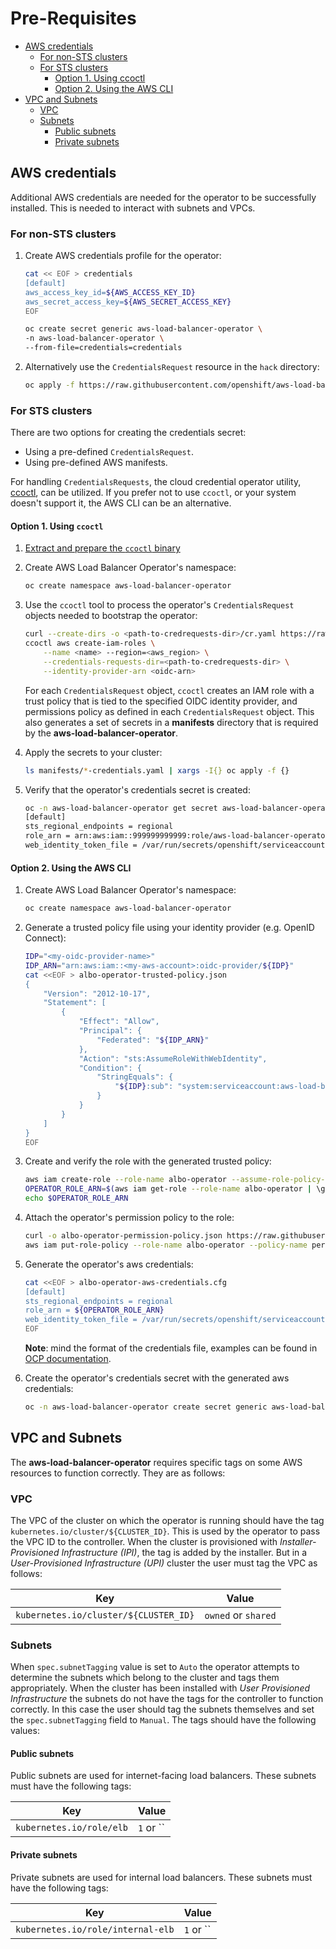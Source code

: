 # Pre-Requisites

- [AWS credentials](#aws-credentials)
    - [For non-STS clusters](#for-non-sts-clusters)
    - [For STS clusters](#for-sts-clusters)
        - [Option 1. Using ccoctl](#option-1-using-ccoctl)
        - [Option 2. Using the AWS CLI](#option-2-using-the-aws-cli)
- [VPC and Subnets](#vpc-and-subnets)
    - [VPC](#vpc)
    - [Subnets](#subnets)
        - [Public subnets](#public-subnets)
        - [Private subnets](#private-subnets)

## AWS credentials
Additional AWS credentials are needed for the operator to be successfully installed. This is needed to interact with subnets and VPCs.

### For non-STS clusters

1. Create AWS credentials profile for the operator:

    ```bash
    cat << EOF > credentials
    [default]
    aws_access_key_id=${AWS_ACCESS_KEY_ID}
    aws_secret_access_key=${AWS_SECRET_ACCESS_KEY}
    EOF
    
    oc create secret generic aws-load-balancer-operator \
    -n aws-load-balancer-operator \
    --from-file=credentials=credentials
    ```
  
2. Alternatively use the `CredentialsRequest` resource in the `hack` directory:

   ```bash
   oc apply -f https://raw.githubusercontent.com/openshift/aws-load-balancer-operator/main/hack/operator-credentials-request.yaml
   ```

### For STS clusters

There are two options for creating the credentials secret:
- Using a pre-defined `CredentialsRequest`.
- Using pre-defined AWS manifests.

For handling `CredentialsRequests`, the cloud credential operator utility, [ccoctl](https://docs.openshift.com/container-platform/latest/authentication/managing_cloud_provider_credentials/cco-mode-sts.html#cco-ccoctl-configuring_cco-mode-sts), can be utilized.
If you prefer not to use `ccoctl`, or your system doesn't support it, the AWS CLI can be an alternative.

#### Option 1. Using `ccoctl`

1. [Extract and prepare the `ccoctl` binary](https://docs.openshift.com/container-platform/4.13/authentication/managing_cloud_provider_credentials/cco-mode-sts.html#cco-ccoctl-configuring_cco-mode-sts)

2. Create AWS Load Balancer Operator's namespace:

    ```bash
    oc create namespace aws-load-balancer-operator
    ```

3. Use the `ccoctl` tool to process the operator's `CredentialsRequest` objects needed to bootstrap the operator:

    ```bash
    curl --create-dirs -o <path-to-credrequests-dir>/cr.yaml https://raw.githubusercontent.com/openshift/aws-load-balancer-operator/main/hack/operator-credentials-request.yaml
    ccoctl aws create-iam-roles \
        --name <name> --region=<aws_region> \
        --credentials-requests-dir=<path-to-credrequests-dir> \
        --identity-provider-arn <oidc-arn>
    ```

    For each `CredentialsRequest` object, `ccoctl` creates an IAM role with a trust
    policy that is tied to the specified OIDC identity provider, and permissions
    policy as defined in each `CredentialsRequest` object. This also generates a set
    of secrets in a **manifests** directory that is required
    by the **aws-load-balancer-operator**.

4. Apply the secrets to your cluster:

    ```bash
    ls manifests/*-credentials.yaml | xargs -I{} oc apply -f {}
    ```

5. Verify that the operator's credentials secret is created:

    ```bash
    oc -n aws-load-balancer-operator get secret aws-load-balancer-operator -o json | jq -r '.data.credentials' | base64 -d
    [default]
    sts_regional_endpoints = regional
    role_arn = arn:aws:iam::999999999999:role/aws-load-balancer-operator-aws-load-balancer-operator
    web_identity_token_file = /var/run/secrets/openshift/serviceaccount/token
    ```

#### Option 2. Using the AWS CLI

1. Create AWS Load Balancer Operator's namespace:

    ```bash
    oc create namespace aws-load-balancer-operator
    ```

2. Generate a trusted policy file using your identity provider (e.g. OpenID Connect):

    ```bash
    IDP="<my-oidc-provider-name>"
    IDP_ARN="arn:aws:iam::<my-aws-account>:oidc-provider/${IDP}"
    cat <<EOF > albo-operator-trusted-policy.json
    {
        "Version": "2012-10-17",
        "Statement": [
            {
                "Effect": "Allow",
                "Principal": {
                    "Federated": "${IDP_ARN}"
                },
                "Action": "sts:AssumeRoleWithWebIdentity",
                "Condition": {
                    "StringEquals": {
                        "${IDP}:sub": "system:serviceaccount:aws-load-balancer-operator:aws-load-balancer-operator-controller-manager"
                    }
                }
            }
        ]
    }
    EOF
    ```

3. Create and verify the role with the generated trusted policy:

    ```bash
    aws iam create-role --role-name albo-operator --assume-role-policy-document file://albo-operator-trusted-policy.json
    OPERATOR_ROLE_ARN=$(aws iam get-role --role-name albo-operator | \grep '^ROLE' | \grep -Po 'arn:aws:iam[0-9a-z/:\-_]+')
    echo $OPERATOR_ROLE_ARN
    ```

4. Attach the operator's permission policy to the role:

    ```bash
    curl -o albo-operator-permission-policy.json https://raw.githubusercontent.com/alebedev87/aws-load-balancer-operator/aws-cli-commands-for-sts/hack/operator-permission-policy.json
    aws iam put-role-policy --role-name albo-operator --policy-name perms-policy-albo-operator --policy-document file://albo-operator-permission-policy.json
    ```

5. Generate the operator's aws credentials:

    ```bash
    cat <<EOF > albo-operator-aws-credentials.cfg
    [default]
    sts_regional_endpoints = regional
    role_arn = ${OPERATOR_ROLE_ARN}
    web_identity_token_file = /var/run/secrets/openshift/serviceaccount/token
    EOF
    ```
    **Note**: mind the format of the credentials file, examples can be found in [OCP documentation](https://docs.openshift.com/container-platform/4.13/authentication/managing_cloud_provider_credentials/cco-mode-sts.html#sts-mode-about_cco-mode-sts).

6. Create the operator's credentials secret with the generated aws credentials:

    ```bash
    oc -n aws-load-balancer-operator create secret generic aws-load-balancer-operator --from-file=credentials=albo-operator-aws-credentials.cfg
    ```

## VPC and Subnets

The **aws-load-balancer-operator** requires specific tags on some AWS
resources to function correctly. They are as follows:

### VPC

The VPC of the cluster on which the operator is running should have the tag
`kubernetes.io/cluster/${CLUSTER_ID}`. This is used by the operator to pass
the VPC ID to the controller. When the cluster is provisioned with *Installer-Provisioned Infrastructure (IPI)*,
the tag is added by the installer. But in a *User-Provisioned Infrastructure (UPI)*
cluster the user must tag the VPC as follows:

| Key                                     | Value                 |
| --------------------------------------- | --------------------- |
| `kubernetes.io/cluster/${CLUSTER_ID}`   | `owned` or `shared`   |

### Subnets

When `spec.subnetTagging` value is set to `Auto` the operator attempts to
determine the subnets which belong to the cluster and tags them appropriately.
When the cluster has been installed with *User Provisioned Infrastructure* the subnets
do not have the tags for the controller to function correctly. In this case the user should tag
the subnets themselves and set the `spec.subnetTagging` field to `Manual`. The tags should
have the following values:

#### Public subnets

Public subnets are used for internet-facing load balancers. These subnets must
have the following tags:

| Key                                     | Value                 |
| --------------------------------------- | --------------------- |
| `kubernetes.io/role/elb`                | `1`  or ``            |

#### Private subnets

Private subnets are used for internal load balancers. These subnets must have
the following tags:

| Key                                     | Value                 |
| --------------------------------------- | --------------------- |
|  `kubernetes.io/role/internal-elb`      |  `1`  or ``           |
